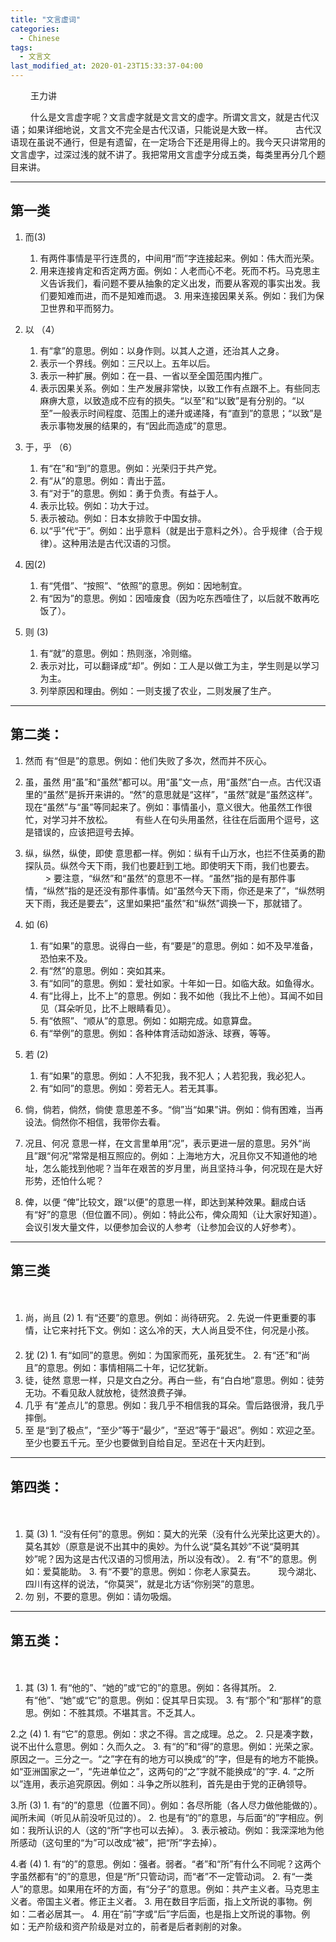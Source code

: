 ```yaml
---
title: "文言虚词"
categories:
  - Chinese
tags:
  - 文言文
last_modified_at: 2020-01-23T15:33:37-04:00
---
```


　　 王力讲

　　 什么是文言虚字呢？文言虚字就是文言文的虚字。所谓文言文，就是古代汉语；如果详细地说，文言文不完全是古代汉语，只能说是大致一样。
　　 古代汉语现在虽说不通行，但是有遗留，在一定场合下还是用得上的。我今天只讲常用的文言虚字，过深过浅的就不讲了。我把常用文言虚字分成五类，每类里再分几个题目来讲。

***

## 第一类
1. 而(3)
     1. 有两件事情是平行连贯的，中间用“而”字连接起来。例如：伟大而光荣。
     2. 用来连接肯定和否定两方面。例如：人老而心不老。死而不朽。马克思主义告诉我们，看问题不要从抽象的定义出发，而要从客观的事实出发。我们要知难而进，而不是知难而退。
       3. 用来连接因果关系。例如：我们为保卫世界和平而努力。

2. 以 （4）
      1. 有“拿”的意思。例如：以身作则。以其人之道，还治其人之身。
      2. 表示一个界线。例如：三尺以上。五年以后。
      3. 表示一种扩展。例如：在一县、一省以至全国范围内推广。
      4. 表示因果关系。例如：生产发展非常快，以致工作有点跟不上。有些同志麻痹大意，以致造成不应有的损失。“以至”和“以致”是有分别的。“以至”一般表示时间程度、范围上的递升或递降，有“直到”的意思；“以致”是表示事物发展的结果的，有“因此而造成”的意思。

3. 于，乎 （6）
      1. 有“在”和“到”的意思。例如：光荣归于共产党。
      2. 有“从”的意思。例如：青出于蓝。
      3. 有“对于”的意思。例如：勇于负责。有益于人。
      4. 表示比较。例如：功大于过。
      5. 表示被动。例如：日本女排败于中国女排。
      6. 以“乎”代“于”。例如：出乎意料（就是出于意料之外）。合乎规律（合于规律）。这种用法是古代汉语的习惯。

4. 因(2)
      1. 有“凭借”、“按照”、“依照”的意思。例如：因地制宜。
      2. 有“因为”的意思。例如：因噎废食（因为吃东西噎住了，以后就不敢再吃饭了）。

5. 则 (3)
      1. 有“就”的意思。例如：热则涨，冷则缩。
      2. 表示对比，可以翻译成“却”。例如：工人是以做工为主，学生则是以学习为主。
      3. 列举原因和理由。例如：一则支援了农业，二则发展了生产。

***

## 第二类：

1. 然而 有“但是”的意思。例如：他们失败了多次，然而并不灰心。
　　 
2. 虽，虽然 用“虽”和“虽然”都可以。用“虽”文一点，用“虽然”白一点。古代汉语里的“虽然”是拆开来讲的。“然”的意思就是“这样”，“虽然”就是“虽然这样”。现在“虽然”与“虽”等同起来了。例如：事情虽小，意义很大。他虽然工作很忙，对学习并不放松。
　　 有些人在句头用虽然，往往在后面用个逗号，这是错误的，应该把逗号去掉。
　　 
3.  纵，纵然，纵使，即使 意思都一样。例如：纵有千山万水，也拦不住英勇的勘探队员。纵然今天下雨，我们也要赶到工地。即使明天下雨，我们也要去。
　　 > 要注意，“纵然”和“虽然”的意思不一样。“虽然”指的是有那件事情，“纵然”指的是还没有那件事情。如“虽然今天下雨，你还是来了”，“纵然明天下雨，我还是要去”，这里如果把“虽然”和“纵然”调换一下，那就错了。

4. 如 (6)
      1. 有“如果”的意思。说得白一些，有“要是”的意思。例如：如不及早准备，恐怕来不及。
      2. 有“然”的意思。例如：突如其来。
      3. 有“如同”的意思。例如：爱社如家。十年如一日。如临大敌。如鱼得水。
      4. 有“比得上，比不上”的意思。例如：我不如他（我比不上他）。耳闻不如目见（耳朵听见，比不上眼睛看见）。
      5. 有“依照”、“顺从”的意思。例如：如期完成。如意算盘。
      6. 有“举例”的意思。例如：各种体育活动如游泳、球赛，等等。

5. 若 (2)
      1. 有“如果”的意思。例如：人不犯我，我不犯人；人若犯我，我必犯人。
      2. 有“如同”的意思。例如：旁若无人。若无其事。
　　 
6. 倘，倘若，倘然，倘使 意思差不多。“倘”当“如果”讲。例如：倘有困难，当再设法。倘然你不相信，我带你去看。
　　 
7. 况且、何况 意思一样，在文言里单用“况”，表示更进一层的意思。另外“尚且”跟“何况”常常是相互照应的。例如：上海地方大，况且你又不知道他的地址，怎么能找到他呢？当年在艰苦的岁月里，尚且坚持斗争，何况现在是大好形势，还怕什么呢？
　　 
8. 俾，以便 “俾”比较文，跟“以便”的意思一样，即达到某种效果。翻成白话有“好”的意思（但位置不同）。例如：特此公布，俾众周知（让大家好知道）。会议引发大量文件，以便参加会议的人参考（让参加会议的人好参考）。


***


## 第三类
　　
1. 尚，尚且 (2)
       1. 有“还要”的意思。例如：尚待研究。
       2. 先说一件更重要的事情，让它来衬托下文。例如：这么冷的天，大人尚且受不住，何况是小孩。
　　 
2. 犹 (2)
       1. 有“如同”的意思。例如：为国家而死，虽死犹生。
       2. 有“还”和“尚且”的意思。例如：事情相隔二十年，记忆犹新。
　　 
3. 徒，徒然 意思一样，只是文白之分。再白一些，有“白白地”意思。例如：徒劳无功。不看见敌人就放枪，徒然浪费子弹。
　　 
4. 几乎 有“差点儿”的意思。例如：我几乎不相信我的耳朵。雪后路很滑，我几乎摔倒。
　　
5. 至 是“到了极点”，“至少”等于“最少”，“至迟”等于“最迟”。例如：欢迎之至。至少也要五千元。至少也要做到自给自足。至迟在十天内赶到。


***


## 第四类：
　　
1. 莫 (3)
       1. “没有任何”的意思。例如：莫大的光荣（没有什么光荣比这更大的）。莫名其妙（原意是说不出其中的奥妙。为什么说“莫名其妙”不说“莫明其妙”呢？因为这是古代汉语的习惯用法，所以没有改）。
       2. 有“不”的意思。例如：爱莫能助。
       3. 有“不要”的意思。例如：你老人家莫去。
　　 现今湖北、四川有这样的说法，“你莫哭”，就是北方话“你别哭”的意思。
　　 
2. 勿 别，不要的意思。例如：请勿吸烟。

***

## 第五类：
　　
1. 其 (3)
       1. 有“他的”、“她的”或“它的”的意思。例如：各得其所。
       2. 有“他”、“她”或“它”的意思。例如：促其早日实现。
       3. 有“那个”和“那样”的意思。例如：不胜其烦。不堪其言。不乏其人。

2.之 (4)
      1. 有“它”的意思。例如：求之不得。言之成理。总之。
      2. 只是凑字数，说不出什么意思。例如：久而久之。
      3. 有“的”和“得”的意思。例如：光荣之家。原因之一。三分之一。“之”字在有的地方可以换成“的”字，但是有的地方不能换。如“亚洲国家之一”，“先进单位之”，这两句的“之”字就不能换成“的”字.
      4. “之所以”连用，表示追究原因。例如：斗争之所以胜利，首先是由于党的正确领导。

3.所 (3)
      1. 有“的”的意思（位置不同）。例如：各尽所能（各人尽力做他能做的）。闻所未闻（听见从前没听见过的）。
      2. 也是有“的”的意思，与后面“的”字相应。例如：我所认识的人（这的“所”字也可以去掉）。
      3. 表示被动。例如：我深深地为他所感动（这句里的“为”可以改成“被”，把“所”字去掉）。

4.者 (4)
      1. 有“的”的意思。例如：强者。弱者。“者”和“所”有什么不同呢？这两个字虽然都有“的”的意思，但是“所”只管动词，而“者”不一定管动词。
      2. 有“一类人”的意思。如果用在坏的方面，有“分子”的意思。例如：共产主义者。马克思主义者。帝国主义者。修正主义者。
      3. 用在数目字后面，指上文所说的事物。例如：二者必居其一。
      4. 用在“前”字或“后”字后面，也是指上文所说的事物。例如：无产阶级和资产阶级是对立的，前者是后者剥削的对象。
